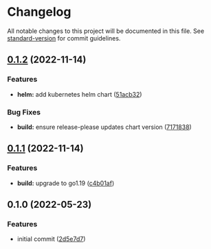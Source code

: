 # Changelog

All notable changes to this project will be documented in this file. See [standard-version](https://github.com/conventional-changelog/standard-version) for commit guidelines.

## [0.1.2](https://github.com/jimeh/dotkatapult/compare/v0.1.1...v0.1.2) (2022-11-14)


### Features

* **helm:** add kubernetes helm chart ([51acb32](https://github.com/jimeh/dotkatapult/commit/51acb32c8aa37d6fa4c6ca09cd5e1ae555c82930))


### Bug Fixes

* **build:** ensure release-please updates chart version ([7171838](https://github.com/jimeh/dotkatapult/commit/71718384fe29f8096d5becaa232e8b138032a2f5))

## [0.1.1](https://github.com/jimeh/dotkatapult/compare/v0.1.0...v0.1.1) (2022-11-14)


### Features

* **build:** upgrade to go1.19 ([c4b01af](https://github.com/jimeh/dotkatapult/commit/c4b01af3e627ec8f66059898e5841d45b491f08a))

## 0.1.0 (2022-05-23)


### Features

* initial commit ([2d5e7d7](https://github.com/jimeh/dotkatapult/commit/2d5e7d73bcc3dff66520eb406634d5d05f691162))
